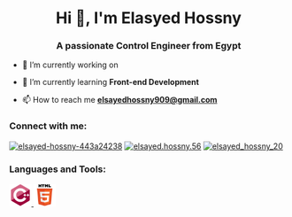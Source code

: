 <h1 align="center">Hi 👋, I'm Elasyed Hossny</h1>
<h3 align="center">A passionate Control Engineer from Egypt</h3>

- 🔭 I’m currently working on 

- 🌱 I’m currently learning **Front-end Development**

- 📫 How to reach me **elsayedhossny909@gmail.com**

<h3 align="left">Connect with me:</h3>
<p align="left">
<a href="https://linkedin.com/in/elsayed-hossny-443a24238" target="blank"><img align="center" src="https://raw.githubusercontent.com/rahuldkjain/github-profile-readme-generator/master/src/images/icons/Social/linked-in-alt.svg" alt="elsayed-hossny-443a24238" height="30" width="40" /></a>
<a href="https://fb.com/elsayed.hossny.56" target="blank"><img align="center" src="https://raw.githubusercontent.com/rahuldkjain/github-profile-readme-generator/master/src/images/icons/Social/facebook.svg" alt="elsayed.hossny.56" height="30" width="40" /></a>
<a href="https://instagram.com/elsayed_hossny_20" target="blank"><img align="center" src="https://raw.githubusercontent.com/rahuldkjain/github-profile-readme-generator/master/src/images/icons/Social/instagram.svg" alt="elsayed_hossny_20" height="30" width="40" /></a>
</p>

<h3 align="left">Languages and Tools:</h3>
<p align="left"> <a href="https://www.w3schools.com/cpp/" target="_blank" rel="noreferrer"> <img src="https://raw.githubusercontent.com/devicons/devicon/master/icons/cplusplus/cplusplus-original.svg" alt="cplusplus" width="40" height="40"/> </a> <a href="https://www.w3.org/html/" target="_blank" rel="noreferrer"> <img src="https://raw.githubusercontent.com/devicons/devicon/master/icons/html5/html5-original-wordmark.svg" alt="html5" width="40" height="40"/> </a> </p>
